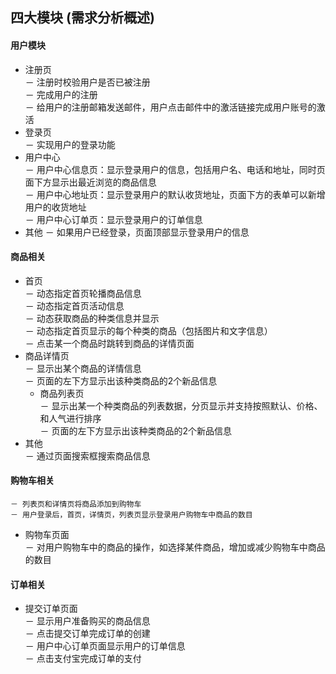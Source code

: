 ## 四大模块 (需求分析概述)

#### 用户模块  
* 注册页   
    － 注册时校验用户是否已被注册  
    － 完成用户的注册  
    － 给用户的注册邮箱发送邮件，用户点击邮件中的激活链接完成用户账号的激活  
* 登录页   
    － 实现用户的登录功能  
* 用户中心   
    － 用户中心信息页：显示登录用户的信息，包括用户名、电话和地址，同时页面下方显示出最近浏览的商品信息  
    － 用户中心地址页：显示登录用户的默认收货地址，页面下方的表单可以新增用户的收货地址  
    － 用户中心订单页：显示登录用户的订单信息  
* 其他 
    － 如果用户已经登录，页面顶部显示登录用户的信息


#### 商品相关
* 首页  
    － 动态指定首页轮播商品信息  
    － 动态指定首页活动信息   
    － 动态获取商品的种类信息并显示   
    － 动态指定首页显示的每个种类的商品（包括图片和文字信息）   
    － 点击某一个商品时跳转到商品的详情页面   
* 商品详情页       
    － 显示出某个商品的详情信息   
    － 页面的左下方显示出该种类商品的2个新品信息   
    * 商品列表页       
    － 显示出某一个种类商品的列表数据，分页显示并支持按照默认、价格、和人气进行排序    
    － 页面的左下方显示出该种类商品的2个新品信息    
* 其他      
    － 通过页面搜索框搜索商品信息   

#### 购物车相关
    － 列表页和详情页将商品添加到购物车    
    － 用户登录后，首页，详情页，列表页显示登录用户购物车中商品的数目    
* 购物车页面   
    － 对用户购物车中的商品的操作，如选择某件商品，增加或减少购物车中商品的数目    


#### 订单相关
* 提交订单页面    
    － 显示用户准备购买的商品信息    
    － 点击提交订单完成订单的创建    
    － 用户中心订单页面显示用户的订单信息    
    － 点击支付宝完成订单的支付
